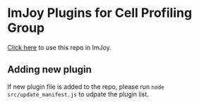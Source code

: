 # ImJoy Plugins for Cell Profiling Group


[Click here](https://imjoy.io/#/app?repo=CellProfiling/cellpro-imjoy-plugins) to use this repo in ImJoy.


## Adding new plugin
If new plugin file is added to the repo, please run `node src/update_manifest.js` to udpate the plugin list.
